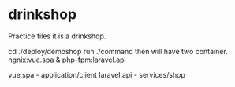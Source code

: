 # drinkshop
Practice files
it is a drinkshop.

cd ./deploy/demoshop
run ./command
then will have two container.
ngnix:vue.spa & php-fpm:laravel.api

vue.spa - application/client
laravel.api - services/shop
